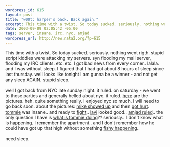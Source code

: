 ```yaml
--- 
wordpress_id: 615
layout: post
title: "w00t: harper's back. Back again."
excerpt: This time with a twist. So today sucked. seriously. nothing went rigth. stupid script kiddies were attacking my servers. syn flooding my mail server, flooding my IRC clients. etc. etc. I got bad news from every corner.. lalala. and I was without sleep. I figured that I had got about 8 hours of sleep since last thursday. well looks like tonight I am gunna be a winner - and not get any sleep AGAIN....
date: 2003-09-09 02:05:42 -05:00
tags: server, insane, irc, nyc, amjad
wordpress_url: http://new.nata2.org/?p=615
---
```

This time with a twist. So today sucked. seriously. nothing went rigth. stupid script kiddies were attacking my servers. syn flooding my mail server, flooding my IRC clients. etc. etc. I got bad news from every corner.. lalala. and I was without sleep. I figured that I had got about 8 hours of sleep since last thursday. well looks like tonight I am gunna be a winner - and not get any sleep AGAIN. stupid sleep.<br/><br/>well I got back from NYC late sunday night. it ruled. on saturday - we went to those parties and generally helled about nyc. it ruled. <a href="http://nata2.info/?path=pictures%2Fevents%2Fnyc_09_03">here</a> are the pictures. heh. quite something really. I enjoyed nyc so much. I will need to go back soon. about the pictures: <a href="http://nata2.info/?path=pictures%2Fevents%2Fnyc_09_03&amp;img=IMG_4747-vi.jpg">mike showed up</a> and then <a href="http://nata2.info/?path=pictures%2Fevents%2Fnyc_09_03&amp;img=IMG_4833-vi.jpg">got hurt</a>. <a href="http://nata2.info/?path=pictures%2Fevents%2Fnyc_09_03&amp;img=IMG_4772-vi.jpg">tommie</a> was insane.. and ready to <a href="http://nata2.info/?path=pictures%2Fevents%2Fnyc_09_03&amp;img=IMG_4831-vi.jpg">fight</a>.. <a href="http://nata2.info/?path=pictures%2Fevents%2Fnyc_09_03&amp;img=IMG_4744-vi.jpg">lavi</a> looked good.. <a href="http://nata2.info/?path=pictures%2Fevents%2Fnyc_09_03&amp;img=IMG_4794-vi.jpg">amjad ruled</a>.. the only question I have is <a href="http://nata2.info/?path=pictures%2Fevents%2Fnyc_09_03&amp;img=IMG_4820-vi.jpg">what is tommie doing</a>?? seriously.. I don't know what is happening. I remember the apartment.. and I don't remember how he could have got up that high without something <a href="http://nata2.info/?path=pictures%2Fevents%2Fnyc_09_03&amp;img=IMG_4807-vi.jpg">fishy happening</a>.. <br/><br/>need sleep.
